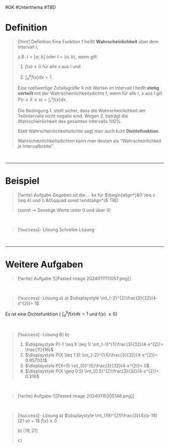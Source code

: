 #GK #Unterthema #TBD 

# Definition

>[!hint] Definition
>Eine Funktion f heißt **Wahrscheinlichkeit** über dem Intervall $I$,
>
>z.B. $I=[a;\ b]$ oder $I=(a;\ b)$, wenn gilt:
>
>1. $f(x) \geq 0$ für alle $x$ aus $I$ und
>
>2. $\displaystyle \int_{a}^{b}f(x)dx = 1$. 
>   
>   
>Eine reellwertige Zufallsgröße X mit Werten im Intervall $I$ heißt **stetig verteilt** mit der Wahrscheinlichkeitsdichte f, wenn für alle r, s aus $I$ gilt $\displaystyle P(r \leq X \leq s) = \int_{r}^{s}f(x)dx$.
>
>Die Bedingung 1. stellt sicher, dass die Wahrscheinlichkeit der Teilintervalle nicht negativ sind.
>Wegen 2. beträgt die Wahrscheinlichkeit des gesamten Intervalls 100%.
>
>Statt Wahrscheinlichkeitsdichte sagt man auch kurz **Dichtefunktion**.
>
>Wahrscheinlichkeitsdichten kann man deuten als "Wahrscheinlichkeit je Intervallbreite".

<br>

___
# Beispiel

>[!write] Aufgabe
>Gegeben ist die ... kx für $\begin{align*}&0 \leq x \leq 4\ und \\ &0\qquad sonst \end{align*}$ TBD 
>
>(sonst → Sonstige Werte unter 0 und über 4)

<br>

>[!success]- Lösung
>Schreibe Lösung

<br>



___
# Weitere Aufgaben

>[!write] Aufgabe
![[Pasted image 20240111111057.png]]

<br>

>[!success]- Lösung a)
>a)
$\displaystyle \int_{-2}^{2}\frac{3}{32}(4-x^{2})= 1$
>
Es ist eine Dichtefunktion ( $\displaystyle \int_{a}^{b}f(x)dx = 1$  und f(x) $\geq 0$)

<br>

>[!success]- Lösung B)
>b)
>1. $\displaystyle P(-1 \leq X \leq 1) \int_{-1}^{1}\frac{3}{32}(4-x^{2})= \frac{11}{16}$
>2. $\displaystyle P(X \leq 1.5) \int_{-2}^{1.5}\frac{3}{32}(4-x^{2})= 0.957031$
>3. $\displaystyle P(X=0) \int_{0}^{0}\frac{3}{32}(4-x^{2})= 0$
>4. $\displaystyle P(X \geq 0.5) \int_{0.5}^{2}\frac{3}{32}(4-x^{2})= 0.316$

<br>

>[!write] Aufgabe
>![[Pasted image 20240115205148.png]]

<br>

>[!success]- Lösung
> a)
>$\displaystyle \int_{19}^{21}\frac{3}{4}(x-19)(21-x) = 1$ 
>$\displaystyle f(x) \geq 0$
>
>b)
>$[19;21]$
>
>c)
>

